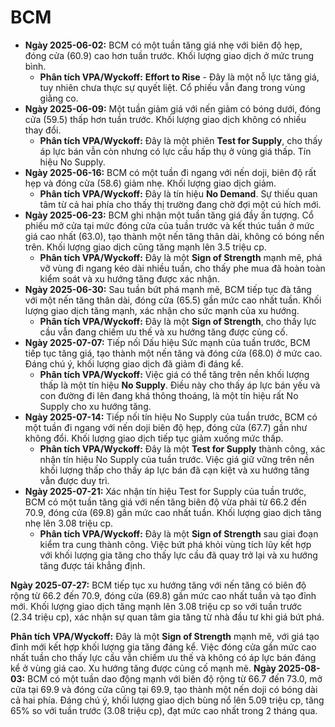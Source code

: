 # BCM

- **Ngày 2025-06-02:** BCM có một tuần tăng giá nhẹ với biên độ hẹp, đóng cửa (60.9) cao hơn tuần trước. Khối lượng giao dịch ở mức trung bình.
    - **Phân tích VPA/Wyckoff:** **Effort to Rise** - Đây là một nỗ lực tăng giá, tuy nhiên chưa thực sự quyết liệt. Cổ phiếu vẫn đang trong vùng giằng co.
- **Ngày 2025-06-09:** Một tuần giảm giá với nến giảm có bóng dưới, đóng cửa (59.5) thấp hơn tuần trước. Khối lượng giao dịch không có nhiều thay đổi.
    - **Phân tích VPA/Wyckoff:** Đây là một phiên **Test for Supply**, cho thấy áp lực bán vẫn còn nhưng có lực cầu hấp thụ ở vùng giá thấp. Tín hiệu No Supply.
- **Ngày 2025-06-16:** BCM có một tuần đi ngang với nến doji, biên độ rất hẹp và đóng cửa (58.6) giảm nhẹ. Khối lượng giao dịch giảm.
    - **Phân tích VPA/Wyckoff:** Đây là tín hiệu **No Demand**. Sự thiếu quan tâm từ cả hai phía cho thấy thị trường đang chờ đợi một cú hích mới.
- **Ngày 2025-06-23:** BCM ghi nhận một tuần tăng giá đầy ấn tượng. Cổ phiếu mở cửa tại mức đóng cửa của tuần trước và kết thúc tuần ở mức giá cao nhất (63.0), tạo thành một nến tăng thân dài, không có bóng nến trên. Khối lượng giao dịch cũng tăng mạnh lên 3.5 triệu cp.
    - **Phân tích VPA/Wyckoff:** Đây là một **Sign of Strength** mạnh mẽ, phá vỡ vùng đi ngang kéo dài nhiều tuần, cho thấy phe mua đã hoàn toàn kiểm soát và xu hướng tăng được xác nhận.
- **Ngày 2025-06-30:** Sau tuần bứt phá mạnh mẽ, BCM tiếp tục đà tăng với một nến tăng thân dài, đóng cửa (65.5) gần mức cao nhất tuần. Khối lượng giao dịch tăng mạnh, xác nhận cho sức mạnh của xu hướng.
    - **Phân tích VPA/Wyckoff:** Đây là một **Sign of Strength**, cho thấy lực cầu vẫn đang chiếm ưu thế và xu hướng tăng được củng cố.
- **Ngày 2025-07-07:** Tiếp nối Dấu hiệu Sức mạnh của tuần trước, BCM tiếp tục tăng giá, tạo thành một nến tăng và đóng cửa (68.0) ở mức cao. Đáng chú ý, khối lượng giao dịch đã giảm đi đáng kể.
    - **Phân tích VPA/Wyckoff:** Việc giá có thể tăng trên nền khối lượng thấp là một tín hiệu **No Supply**. Điều này cho thấy áp lực bán yếu và con đường đi lên đang khá thông thoáng, là một tín hiệu rất No Supply cho xu hướng tăng.
- **Ngày 2025-07-14:** Tiếp nối tín hiệu No Supply của tuần trước, BCM có một tuần đi ngang với nến doji biên độ hẹp, đóng cửa (67.7) gần như không đổi. Khối lượng giao dịch tiếp tục giảm xuống mức thấp.
    - **Phân tích VPA/Wyckoff:** Đây là một **Test for Supply** thành công, xác nhận tín hiệu No Supply của tuần trước. Việc giá giữ vững trên nền khối lượng thấp cho thấy áp lực bán đã cạn kiệt và xu hướng tăng vẫn được duy trì.
- **Ngày 2025-07-21:** Xác nhận tín hiệu Test for Supply của tuần trước, BCM có một tuần tăng giá với nến tăng biên độ vừa phải từ 66.2 đến 70.9, đóng cửa (69.8) gần mức cao nhất tuần. Khối lượng giao dịch tăng nhẹ lên 3.08 triệu cp.
    - **Phân tích VPA/Wyckoff:** Đây là một **Sign of Strength** sau giai đoạn kiểm tra cung thành công. Việc bứt phá khỏi vùng tích lũy kết hợp với khối lượng gia tăng cho thấy lực cầu đã quay trở lại và xu hướng tăng được tái khẳng định.


**Ngày 2025-07-27:** BCM tiếp tục xu hướng tăng với nến tăng có biên độ rộng từ 66.2 đến 70.9, đóng cửa (69.8) gần mức cao nhất tuần và tạo đỉnh mới. Khối lượng giao dịch tăng mạnh lên 3.08 triệu cp so với tuần trước (2.34 triệu cp), xác nhận sự quan tâm gia tăng từ nhà đầu tư khi giá bứt phá.

**Phân tích VPA/Wyckoff:** Đây là một **Sign of Strength** mạnh mẽ, với giá tạo đỉnh mới kết hợp khối lượng gia tăng đáng kể. Việc đóng cửa gần mức cao nhất tuần cho thấy lực cầu vẫn chiếm ưu thế và không có áp lực bán đáng kể ở vùng giá cao. Xu hướng tăng được củng cố mạnh mẽ.
**Ngày 2025-08-03:** BCM có một tuần dao động mạnh với biên độ rộng từ 66.7 đến 73.0, mở cửa tại 69.9 và đóng cửa cũng tại 69.9, tạo thành một nến doji có bóng dài cả hai phía. Đáng chú ý, khối lượng giao dịch bùng nổ lên 5.09 triệu cp, tăng 65% so với tuần trước (3.08 triệu cp), đạt mức cao nhất trong 2 tháng qua.
